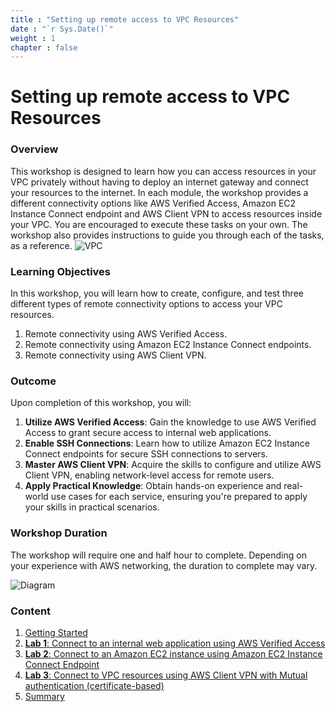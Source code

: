 ```yaml
---
title : "Setting up remote access to VPC Resources"
date : "`r Sys.Date()`"
weight : 1
chapter : false
---
```


# Setting up remote access to VPC Resources

### Overview
This workshop is designed to learn how you can access resources in your VPC privately without having to deploy an internet gateway and connect your resources to the internet. In each module, the workshop provides a different connectivity options like AWS Verified Access, Amazon EC2 Instance Connect endpoint and AWS Client VPN to access resources inside your VPC. You are encouraged to execute these tasks on your own. The workshop also provides instructions to guide you through each of the tasks, as a reference.
![VPC](images/vpc.png?featherlight=false&width=10pc)

### Learning Objectives
In this workshop, you will learn how to create, configure, and test three different types of remote connectivity options to access your VPC resources.
1. Remote connectivity using AWS Verified Access.
2. Remote connectivity using Amazon EC2 Instance Connect endpoints.
3. Remote connectivity using AWS Client VPN.

### Outcome
Upon completion of this workshop, you will:

1. **Utilize AWS Verified Access**: Gain the knowledge to use AWS Verified Access to grant secure access to internal web applications.
2. **Enable SSH Connections**: Learn how to utilize Amazon EC2 Instance Connect endpoints for secure SSH connections to servers.
3. **Master AWS Client VPN**: Acquire the skills to configure and utilize AWS Client VPN, enabling network-level access for remote users.
4. **Apply Practical Knowledge**: Obtain hands-on experience and real-world use cases for each service, ensuring you're prepared to apply your skills in practical scenarios.

### Workshop Duration
The workshop will require one and half hour to complete. Depending on your experience with AWS networking, the duration to complete may vary.

![Diagram](images/diagram.png?featherlight=false&width=70pc)

### Content

1. [Getting Started](1-GettingStarted/)
2. [**Lab 1**: Connect to an internal web application using AWS Verified Access](2-UsingAWSVerifiedAccess/)
3. [**Lab 2**: Connect to an Amazon EC2 instance using Amazon EC2 Instance Connect Endpoint](3-UsingAWSClientVPN/)
4. [**Lab 3**: Connect to VPC resources using AWS Client VPN with Mutual authentication (certificate-based)](4-UsingEC2ConnectEndpoint/)
5. [Summary](5-Summary/)
